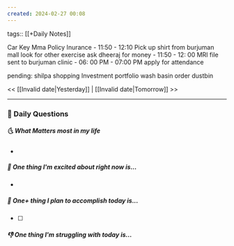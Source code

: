 ```yaml
---
created: 2024-02-27 00:08
---
```

tags:: [[+Daily Notes]]

Car Key
Mma Policy Inurance - 11:50 - 12:10
Pick up shirt from burjuman mall
look for other exercise
ask dheeraj for money - 11:50 - 12: 00
MRI file sent to burjuman clinic - 06: 00 PM - 07:00 PM
apply for attendance

pending:
shilpa shopping
Investment portfolio
wash basin
order dustbin


<< [[Invalid date|Yesterday]] | [[Invalid date|Tomorrow]] >>

---
### 📅 Daily Questions
##### 🌜 What Matters most in my life
- 

##### 🙌 One thing I'm excited about right now is...
- 

##### 🚀 One+ thing I plan to accomplish today is...
- [ ] 

##### 👎 One thing I'm struggling with today is...
